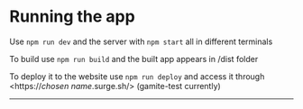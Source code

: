 # Running the app

Use `npm run dev` and the server with `npm start` all in different terminals

To build use `npm run build` and the built app appears in /dist folder

To deploy it to the website use `npm run deploy` and access it through <https://*chosen name*.surge.sh/> (gamite-test currently)

----------------------------------------------------------------------------------------
